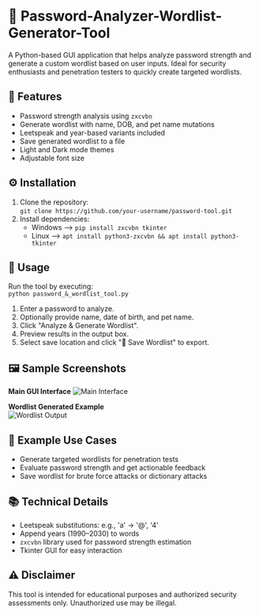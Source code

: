 # 🔐 Password-Analyzer-Wordlist-Generator-Tool

A Python-based GUI application that helps analyze password strength and generate a custom wordlist based on user inputs. Ideal for security enthusiasts and penetration testers to quickly create targeted wordlists.

## 🚀 Features
- Password strength analysis using `zxcvbn`
- Generate wordlist with name, DOB, and pet name mutations
- Leetspeak and year-based variants included
- Save generated wordlist to a file
- Light and Dark mode themes
- Adjustable font size

## ⚙️ Installation
1. Clone the repository:  
   `git clone https://github.com/your-username/password-tool.git`
2. Install dependencies:  
   - Windows --> `pip install zxcvbn tkinter`
   - Linux   --> `apt install python3-zxcvbn && apt install python3-tkinter`

## 🧱 Usage
Run the tool by executing:  
`python password_&_wordlist_tool.py`

1. Enter a password to analyze.  
2. Optionally provide name, date of birth, and pet name.  
3. Click "Analyze & Generate Wordlist".  
4. Preview results in the output box.  
5. Select save location and click "💾 Save Wordlist" to export.

## 🖼️ Sample Screenshots
**Main GUI Interface**
![Main Interface](images/main_interface.png) 

**Wordlist Generated Example**  
![Wordlist Output](images/wordlist_output.png)

## 🎯 Example Use Cases
- Generate targeted wordlists for penetration tests  
- Evaluate password strength and get actionable feedback  
- Save wordlist for brute force attacks or dictionary attacks  

## 📚 Technical Details
- Leetspeak substitutions: e.g., 'a' → '@', '4'  
- Append years (1990–2030) to words  
- `zxcvbn` library used for password strength estimation  
- Tkinter GUI for easy interaction  

## ⚠️ Disclaimer
This tool is intended for educational purposes and authorized security assessments only. Unauthorized use may be illegal.
